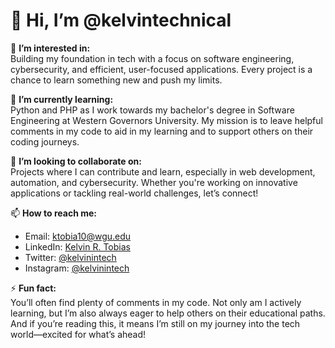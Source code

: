# 👋 Hi, I’m @kelvintechnical

👀 **I’m interested in:**  
Building my foundation in tech with a focus on software engineering, cybersecurity, and efficient, user-focused applications. Every project is a chance to learn something new and push my limits.

🌱 **I’m currently learning:**  
Python and PHP as I work towards my bachelor's degree in Software Engineering at Western Governors University. My mission is to leave helpful comments in my code to aid in my learning and to support others on their coding journeys.

💞️ **I’m looking to collaborate on:**  
Projects where I can contribute and learn, especially in web development, automation, and cybersecurity. Whether you're working on innovative applications or tackling real-world challenges, let’s connect!

📫 **How to reach me:**  
- Email: [ktobia10@wgu.edu](mailto:ktobia10@wgu.edu)
- LinkedIn: [Kelvin R. Tobias](https://www.linkedin.com/in/kelvin-r-tobias-211949219/)
- Twitter: [@kelvinintech](https://x.com/kelvinintech)
- Instagram: [@kelvinintech](https://www.instagram.com/kelvinintech/)

⚡ **Fun fact:**  
You’ll often find plenty of comments in my code. Not only am I actively learning, but I’m also always eager to help others on their educational paths. And if you’re reading this, it means I’m still on my journey into the tech world—excited for what’s ahead!

<!---
kelvintechnical/kelvintechnical is a ✨ special ✨ repository because its `README.md` (this file) appears on your GitHub profile.
You can click the Preview link to take a look at your changes.
--->
